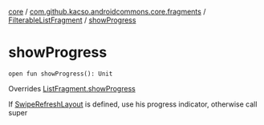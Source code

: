 [core](../../index.md) / [com.github.kacso.androidcommons.core.fragments](../index.md) / [FilterableListFragment](index.md) / [showProgress](.)

# showProgress

`open fun showProgress(): Unit`

Overrides [ListFragment.showProgress](../-list-fragment/show-progress.md)

If [SwipeRefreshLayout](#) is defined, use his progress indicator, otherwise call super

